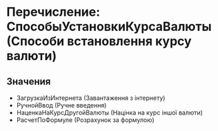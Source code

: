 ﻿# Перечисление: СпособыУстановкиКурсаВалюты (Способи встановлення курсу валюти)

## Значения

- ЗагрузкаИзИнтернета (Завантаження з інтернету)
- РучнойВвод (Ручне введення)
- НаценкаНаКурсДругойВалюты (Націнка на курс іншої валюти)
- РасчетПоФормуле (Розрахунок за формулою)

